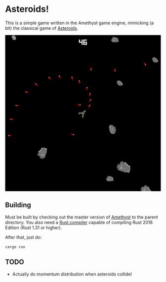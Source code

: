 # Asteroids!

This is a simple game written in the Amethyst game engine, mimicking (a bit) the classical game of
[Asteroids](https://en.wikipedia.org/wiki/Asteroids_(video_game)).

![Screenshot](screenshot.png)

## Building

Must be built by checking out the master version of [Amethyst](https://github.com/amethyst/amethyst)
to the parent directory.
You also need a [Rust compiler](https://rustup.rs/) capable of compiling Rust 2018 Edition (Rust
1.31 or higher).

After that, just do:

```
cargo run
```

## TODO

 * Actually do momentum distribution when asteroids collide!
